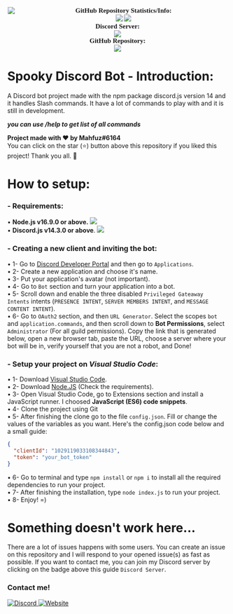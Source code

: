 <p align="center">
	<img src="https://github-readme-stats.vercel.app/api/pin/?username=mahfujul07&repo=spooky-bot&theme=dark" style="float: left; margin: 0px 10px 15px 1px;"/> <a style="font-size: 20px"> <a style="font-size: 30px">
</p>

<p align="center">
    <a style="font-size:15px;font-family:verdana"><b>GitHub Repository Statistics/Info:</b></a><br>
    <img src="https://img.shields.io/github/issues/mahfujul07/spooky-bot?label=Issues&color=yellow">
    <img src="https://img.shields.io/github/issues-closed/mahfujul07/spooky-bot?label=Issues%20Closed&color=32CD32">
    <br>
    <a style="font-size:15px;font-family:verdana"><b>Discord Server:</b></a><br>
    <a href="https://discord.gg/npcmpRmdTU">
        <img src="https://img.shields.io/discord/988517708985430016.svg?label=Discord%20Server:&logo=discord&color=5865F2"><br>
    </a>
    <a style="font-size:15px;font-family:verdana"><b>GitHub Repository:</b></a><br>
    <a href="https://github.com/mahfujul07/spooky-bot">
        <img src="https://img.shields.io/github/repo-size/mahfujul07/spooky-bot?label=Repository%20Size&color=5865F2">
    </a>
</p>

# Spooky Discord Bot - Introduction:

A Discord bot project made with the npm package discord.js version 14 and it handles Slash commands.
It have a lot of commands to play with and it is still in development.

**_you can use /help to get list of all commands_**

**Project made with ❤ by Mahfuz#6164**<br>
You can click on the star (⭐️) button above this repository if you liked this project! Thank you all. 🙏

# How to setup:

### - Requirements:

• **Node.js v16.9.0 or above.** <a href="https://nodejs.org/en/"><img src="https://img.shields.io/badge/v16.9.0-100000?style=flat&logo=node.js&label=Node.js&color=blue&logoColor=lime"></a><br>
• **Discord.js v14.3.0 or above**. <a href="https://www.npmjs.com/package/discord.js"><img src="https://img.shields.io/badge/v14.3.0-100000?style=flat&logo=npm&label=Discord.js&color=blue"></a>

### - Creating a new client and inviting the bot:

• 1- Go to [Discord Developer Portal](https://discord.com/developers) and then go to `Applications`. <br>
• 2- Create a new application and choose it's name. <br>
• 3- Put your application's avatar (not important).<br>
• 4- Go to `Bot` section and turn your application into a bot. <br>
• 5- Scroll down and enable the three disabled `Privileged Gateaway Intents` intents (`PRESENCE INTENT`, `SERVER MEMBERS INTENT`, and `MESSAGE CONTENT INTENT`).<br>
• 6- Go to `OAuth2` section, and then `URL Generator`. Select the scopes `bot` and `application.commands`, and then scroll down to **Bot Permissions**, select `Administrator` (For all guild permissions). Copy the link that is generated below, open a new browser tab, paste the URL, choose a server where your bot will be in, verify yourself that you are not a robot, and Done!

### - Setup your project on **_Visual Studio Code_**:

• 1- Download [Visual Studio Code](https://code.visualstudio.com/Download).<br>
• 2- Download [Node.JS](https://nodejs.org/en/download/) (Check the requirements).<br>
• 3- Open Visual Studio Code, go to Extensions section and install a JavaScript runner. I choosed **JavaScript (ES6) code snippets**.<br>
• 4- Clone the project using Git<br>
• 5- After finishing the clone go to the file `config.json`. Fill or change the values of the variables as you want. Here's the config.json code below and a small guide:

```json
{
  "clientId": "1029119033108344843",
  "token": "your_bot_token"
}
```

• 6- Go to terminal and type `npm install` or `npm i` to install all the required dependencies to run your project.<br>
• 7- After finishing the installation, type `node index.js` to run your project.<br>
• 8- Enjoy! =)

# Something doesn't work here...

There are a lot of issues happens with some users. You can create an issue on this repository and I will respond to your opened issue(s) as fast as possible. If you want to contact me, you can join my Discord server by clicking on the badge above this guide `Discord Server`.

### Contact me!

<a href='https://discord.gg/npcmpRmdTU' target="_blank">
    <img alt='Discord' src='https://img.shields.io/badge/Discord-100000?style=social&logo=Discord&logoColor=5865F2&labelColor=000000&color=EAE9E9'/>
</a> 
<a href='https://mahfujulhuq.me/' target="_blank">
    <img alt='Website' src='https://img.shields.io/badge/Website-100000?style=social&logo=Google%20Chrome&logoColor=5865F2&labelColor=000000&color=EAE9E9'/>
</a>
